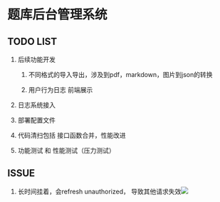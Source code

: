 # 题库后台管理系统

## TODO LIST

1. 后续功能开发
   
   1. 不同格式的导入导出，涉及到pdf，markdown，图片到json的转换  
   
   2. 用户行为日志 前端展示
      
      

2. 日志系统接入

3. 部署配置文件 

4. 代码清扫包括 接口函数合并，性能改进

5. 功能测试 和 性能测试（压力测试）     
   
   
   
   
   

## ISSUE

1. 长时间挂着，会refresh unauthorized， 导致其他请求失效![](C:\Users\qingwen\AppData\Roaming\marktext\images\2025-04-09-18-13-58-image.png)




